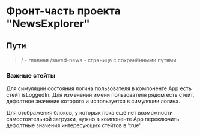 # Фронт-часть проекта "NewsExplorer"

## Пути

> / - главная
> /saved-news - страница с сохранёнными путями

### Важные стейты

Для симуляции состояния логина пользователя в компоненте App есть стейт isLoggedIn. Для изменения имени пользователя рядом есть стейт, дефолтное значение которого и используется в симуляции логина.

Для отображения блоков, у которых пока ещё нет возможности самостоятельной загрузки, нужно в компоненте App переключить дефолтные значения интересующих стейтов в 'true'.
